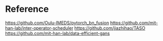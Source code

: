 # Reference
https://github.com/Oulu-IMEDS/pytorch_bn_fusion
https://github.com/mit-han-lab/inter-operator-scheduler
https://github.com/jiazhihao/TASO
https://github.com/mit-han-lab/data-efficient-gans